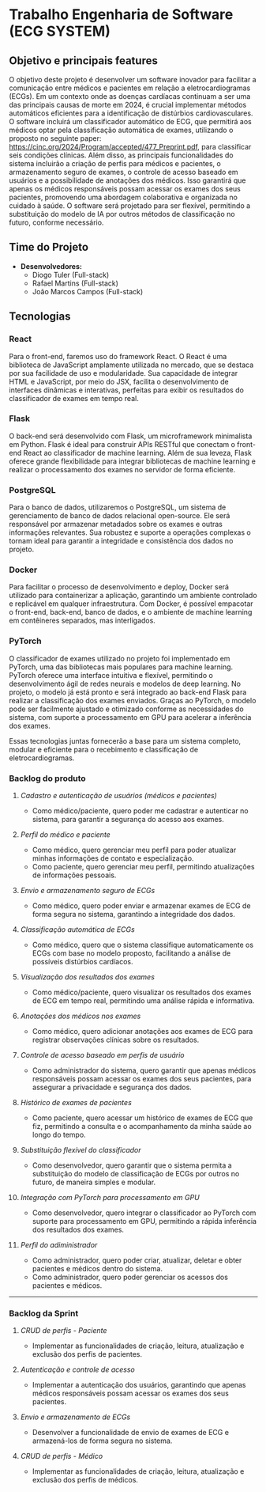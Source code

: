 # Trabalho Engenharia de Software (ECG SYSTEM)

## Objetivo e principais features
O objetivo deste projeto é desenvolver um software inovador para facilitar a comunicação entre médicos e pacientes em relação a eletrocardiogramas (ECGs). Em um contexto onde as doenças cardíacas continuam a ser uma das principais causas de morte em 2024, é crucial implementar métodos automáticos eficientes para a identificação de distúrbios cardiovasculares. O software incluirá um classificador automático de ECG, que permitirá aos médicos optar pela classificação automática de exames, utilizando o proposto no seguinte paper: https://cinc.org/2024/Program/accepted/477_Preprint.pdf, para classificar seis condições clínicas. Além disso, as principais funcionalidades do sistema incluirão a criação de perfis para médicos e pacientes, o armazenamento seguro de exames, o controle de acesso baseado em usuários e a possibilidade de anotações dos médicos. Isso garantirá que apenas os médicos responsáveis possam acessar os exames dos seus pacientes, promovendo uma abordagem colaborativa e organizada no cuidado à saúde. O software será projetado para ser flexível, permitindo a substituição do modelo de IA por outros métodos de classificação no futuro, conforme necessário.

## Time do Projeto
- **Desenvolvedores:** 
  - Diogo Tuler (Full-stack)
  - Rafael Martins (Full-stack)
  - João Marcos Campos (Full-stack)

## Tecnologias

### React
Para o front-end, faremos uso do framework React. O React é uma biblioteca de JavaScript amplamente utilizada no mercado, que se destaca por sua facilidade de uso e modularidade. Sua capacidade de integrar HTML e JavaScript, por meio do JSX, facilita o desenvolvimento de interfaces dinâmicas e interativas, perfeitas para exibir os resultados do classificador de exames em tempo real.

### Flask
O back-end será desenvolvido com Flask, um microframework minimalista em Python. Flask é ideal para construir APIs RESTful que conectam o front-end React ao classificador de machine learning. Além de sua leveza, Flask oferece grande flexibilidade para integrar bibliotecas de machine learning e realizar o processamento dos exames no servidor de forma eficiente.

### PostgreSQL
Para o banco de dados, utilizaremos o PostgreSQL, um sistema de gerenciamento de banco de dados relacional open-source. Ele será responsável por armazenar metadados sobre os exames e outras informações relevantes. Sua robustez e suporte a operações complexas o tornam ideal para garantir a integridade e consistência dos dados no projeto.

### Docker
Para facilitar o processo de desenvolvimento e deploy, Docker será utilizado para containerizar a aplicação, garantindo um ambiente controlado e replicável em qualquer infraestrutura. Com Docker, é possível empacotar o front-end, back-end, banco de dados, e o ambiente de machine learning em contêineres separados, mas interligados.

### PyTorch
O classificador de exames utilizado no projeto foi implementado em PyTorch, uma das bibliotecas mais populares para machine learning. PyTorch oferece uma interface intuitiva e flexível, permitindo o desenvolvimento ágil de redes neurais e modelos de deep learning. No projeto, o modelo já está pronto e será integrado ao back-end Flask para realizar a classificação dos exames enviados. Graças ao PyTorch, o modelo pode ser facilmente ajustado e otimizado conforme as necessidades do sistema, com suporte a processamento em GPU para acelerar a inferência dos exames.

Essas tecnologias juntas fornecerão a base para um sistema completo, modular e eficiente para o recebimento e classificação de eletrocardiogramas.

### Backlog do produto
1. *Cadastro e autenticação de usuários (médicos e pacientes)*  
   - Como médico/paciente, quero poder me cadastrar e autenticar no sistema, para garantir a segurança do acesso aos exames.

2. *Perfil do médico e paciente*  
   - Como médico, quero gerenciar meu perfil para poder atualizar minhas informações de contato e especialização.
   - Como paciente, quero gerenciar meu perfil, permitindo atualizações de informações pessoais.

3. *Envio e armazenamento seguro de ECGs*  
   - Como médico, quero poder enviar e armazenar exames de ECG de forma segura no sistema, garantindo a integridade dos dados.

4. *Classificação automática de ECGs*  
   - Como médico, quero que o sistema classifique automaticamente os ECGs com base no modelo proposto, facilitando a análise de possíveis distúrbios cardíacos.

5. *Visualização dos resultados dos exames*  
   - Como médico/paciente, quero visualizar os resultados dos exames de ECG em tempo real, permitindo uma análise rápida e informativa.

6. *Anotações dos médicos nos exames*  
   - Como médico, quero adicionar anotações aos exames de ECG para registrar observações clínicas sobre os resultados.

7. *Controle de acesso baseado em perfis de usuário*  
   - Como administrador do sistema, quero garantir que apenas médicos responsáveis possam acessar os exames dos seus pacientes, para assegurar a privacidade e segurança dos dados.

8. *Histórico de exames de pacientes*  
   - Como paciente, quero acessar um histórico de exames de ECG que fiz, permitindo a consulta e o acompanhamento da minha saúde ao longo do tempo.

9. *Substituição flexível do classificador*  
   - Como desenvolvedor, quero garantir que o sistema permita a substituição do modelo de classificação de ECGs por outros no futuro, de maneira simples e modular.

10. *Integração com PyTorch para processamento em GPU*  
    - Como desenvolvedor, quero integrar o classificador ao PyTorch com suporte para processamento em GPU, permitindo a rápida inferência dos resultados dos exames.
      
11. *Perfil do adiministrador*
    - Como administrador, quero poder criar, atualizar, deletar e obter pacientes e médicos dentro do sistema.
    - Como administrador, quero poder gerenciar os acessos dos pacientes e médicos.

---
### Backlog da Sprint

1. *CRUD de perfis - Paciente*  
   - Implementar as funcionalidades de criação, leitura, atualização e exclusão dos perfis de pacientes.

2. *Autenticação e controle de acesso*  
   - Implementar a autenticação dos usuários, garantindo que apenas médicos responsáveis possam acessar os exames dos seus pacientes.

3. *Envio e armazenamento de ECGs*  
   - Desenvolver a funcionalidade de envio de exames de ECG e armazená-los de forma segura no sistema.

4. *CRUD de perfis - Médico*  
   - Implementar as funcionalidades de criação, leitura, atualização e exclusão dos perfis de médicos.
